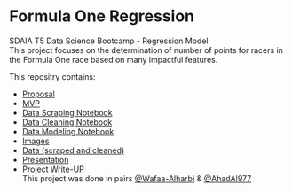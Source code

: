 # Formula One Regression

SDAIA T5 Data Science Bootcamp - Regression Model <br>
This project focuses on the determination  of number of points for racers in the Formula One race based on many impactful features.<br>

This repositry contains:
- [Proposal](https://github.com/AhadAl977/FORMULA-ONE-REGRESSION/blob/main/Formula1%20Proposal.md)
- [MVP](https://github.com/AhadAl977/FORMULA-ONE-REGRESSION/blob/main/Formula%20One%20Regression%20MVP.md)
- [Data Scraping Notebook](https://github.com/AhadAl977/FORMULA-ONE-REGRESSION/blob/main/F1%20Scrapping%20Final.ipynb)
- [Data Cleaning Notebook](https://github.com/AhadAl977/FORMULA-ONE-REGRESSION/blob/main/Data%20Cleaning%20Final.ipynb)
- [Data Modeling Notebook](https://github.com/AhadAl977/FORMULA-ONE-REGRESSION/blob/main/Formula%20One%20Modeling.ipynb)
- [Images](https://github.com/AhadAl977/FORMULA-ONE-REGRESSION/tree/main/Images)
- [Data (scraped and cleaned)](https://github.com/AhadAl977/FORMULA-ONE-REGRESSION/tree/main/Data)
- [Presentation](https://github.com/AhadAl977/FORMULA-ONE-REGRESSION/blob/main/Formula%201-1.pdf)
- [Project Write-UP](https://github.com/AhadAl977/FORMULA-ONE-REGRESSION/blob/main/Formula%20One%20Wrtie-Up.md)
<br/> This project was done in pairs [@Wafaa-Alharbi](https://github.com/Wafaa-Alharbi) & [@AhadAl977](https://github.com/AhadAl977)
